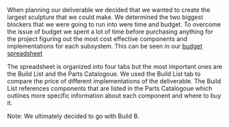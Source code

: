 When planning our deliverable we decided that we wanted to create the largest sculpture that we could make. We determined the two biggest blockers that we were going to run into were time and budget. To overcome the issue of budget we spent a lot of time before purchasing anything for the project figuring out the most cost effective components and implementations for each subsystem. This can be seen in our [budget spreadsheet](https://docs.google.com/spreadsheets/d/1s7Srr3bGlSXqBPVM4ljF5UdnTTSLWI5LUlDxZ8kWttc/edit?usp=sharing)

The spreadsheet is organized into four tabs but the most important ones are the Build List and the Parts Catalogoue. We used the Build List tab to compare the price of different implementations of the deliverable. The Build List references components that are listed in the Parts Catalogoue which outlines more specific information about each component and where to buy it.

Note: We ultimately decided to go with Build B.
